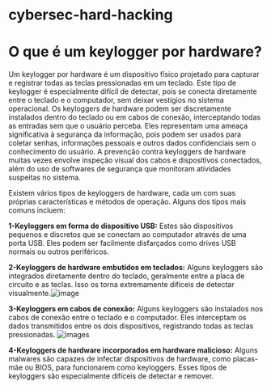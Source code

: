 # cybersec-hard-hacking

# O que é um keylogger por hardware?

Um keylogger por hardware é um dispositivo físico projetado para capturar e registrar todas as teclas pressionadas em um teclado. Este tipo de keylogger é especialmente difícil de detectar, pois se conecta diretamente entre o teclado e o computador, sem deixar vestígios no sistema operacional. Os keyloggers de hardware podem ser discretamente instalados dentro do teclado ou em cabos de conexão, interceptando todas as entradas sem que o usuário perceba. Eles representam uma ameaça significativa à segurança da informação, pois podem ser usados para coletar senhas, informações pessoais e outros dados confidenciais sem o conhecimento do usuário. A prevenção contra keyloggers de hardware muitas vezes envolve inspeção visual dos cabos e dispositivos conectados, além do uso de softwares de segurança que monitoram atividades suspeitas no sistema.

Existem vários tipos de keyloggers de hardware, cada um com suas próprias características e métodos de operação. Alguns dos tipos mais comuns incluem:

**1-Keyloggers em forma de dispositivo USB:** Estes são dispositivos pequenos e discretos que se conectam ao computador através de uma porta USB. Eles podem ser facilmente disfarçados como drives USB normais ou outros periféricos. 

 
 **2-Keyloggers de hardware embutidos em teclados:** Alguns keyloggers são integrados diretamente dentro do teclado, geralmente entre a placa de circuito e as teclas. Isso os torna extremamente difíceis de detectar visualmente.![image](https://github.com/stnert/cybersec-hard-hacking/assets/44845442/a846a26e-0422-4356-aab7-a458c078837b)


    
 **3-Keyloggers em cabos de conexão:** Alguns keyloggers são instalados nos cabos de conexão entre o teclado e o computador. Eles interceptam os dados transmitidos entre os dois dispositivos, registrando todas as teclas pressionadas. 
 ![images](https://github.com/stnert/cybersec-hard-hacking/assets/44845442/a5db10d0-0f32-4e56-b102-9a8a3037dec4)
    
 **4-Keyloggers de hardware incorporados em hardware malicioso:** Alguns malwares são capazes de infectar dispositivos de hardware, como placas-mãe ou BIOS, para funcionarem como keyloggers. Esses tipos de keyloggers são especialmente difíceis de detectar e remover.
